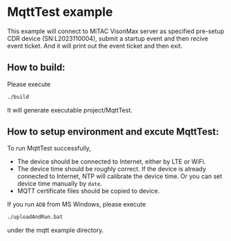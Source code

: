 # MqttTest example
This example will connect to MiTAC VisonMax server as specified pre-setup CDR device (SN:L2023110004), submit a startup event and then recive event ticket.  And it will print out the event ticket and then exit.

## How to build:
Please execute
```sh
./build
```
It will generate executable project/MqttTest.

## How to setup environment and excute MqttTest:
To run MqttTest successfully,
* The device should be connected to Internet, either by LTE or WiFi.
* The device time should be roughly correct.  If the device is already connected to Internet, NTP will calibrate the device time.  Or you can set device time manually by `date`.
* MQTT certificate files should be copied to device.

If you run `ADB` from MS Windows, please execute
```sh
./uploadAndRun.bat
```
under the mqtt example directory.
